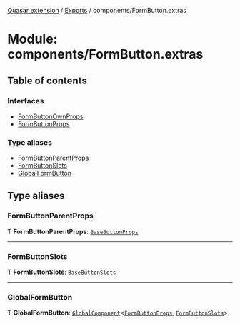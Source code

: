 [Quasar extension](../index.md) / [Exports](../modules.md) / components/FormButton.extras

# Module: components/FormButton.extras

## Table of contents

### Interfaces

- [FormButtonOwnProps](../interfaces/components_FormButton_extras.FormButtonOwnProps.md)
- [FormButtonProps](../interfaces/components_FormButton_extras.FormButtonProps.md)

### Type aliases

- [FormButtonParentProps](components_FormButton_extras.md#formbuttonparentprops)
- [FormButtonSlots](components_FormButton_extras.md#formbuttonslots)
- [GlobalFormButton](components_FormButton_extras.md#globalformbutton)

## Type aliases

### FormButtonParentProps

Ƭ **FormButtonParentProps**: [`BaseButtonProps`](../interfaces/components_BaseButton_extras.BaseButtonProps.md)

___

### FormButtonSlots

Ƭ **FormButtonSlots**: [`BaseButtonSlots`](components_BaseButton_extras.md#basebuttonslots)

___

### GlobalFormButton

Ƭ **GlobalFormButton**: [`GlobalComponent`](../interfaces/components_api_core.GlobalComponent.md)<[`FormButtonProps`](../interfaces/components_FormButton_extras.FormButtonProps.md), [`FormButtonSlots`](components_FormButton_extras.md#formbuttonslots)\>
